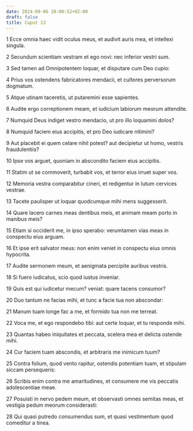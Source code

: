 ```yaml
---
date: 2024-09-06 20:00:52+02:00
draft: false
title: Caput 13
---
```





1 Ecce omnia haec vidit oculus meus, et audivit auris mea, et intellexi singula.

2 Secundum scientiam vestram et ego novi: nec inferior vestri sum.

3 Sed tamen ad Omnipotentem loquar, et disputare cum Deo cupio:

4 Prius vos ostendens fabricatores mendacii, et cultores perversorum dogmatum.

5 Atque utinam taceretis, ut putaremini esse sapientes.

6 Audite ergo correptionem meam, et iudicium labiorum meorum attendite.

7 Numquid Deus indiget vestro mendacio, ut pro illo loquamini dolos?

8 Numquid faciem eius accipitis, et pro Deo iudicare nitimini?

9 Aut placebit ei quem celare nihil potest? aut decipietur ut homo, vestris fraudulentiis?

10 Ipse vos arguet, quoniam in abscondito faciem eius accipitis.

11 Statim ut se commoverit, turbabit vos, et terror eius irruet super vos.

12 Memoria vestra comparabitur cineri, et redigentur in lutum cervices vestrae.

13 Tacete paulisper ut loquar quodcumque mihi mens suggesserit.

14 Quare lacero carnes meas dentibus meis, et animam meam porto in manibus meis?

15 Etiam si occiderit me, in ipso sperabo: verumtamen vias meas in conspectu eius arguam.

16 Et ipse erit salvator meus: non enim veniet in conspectu eius omnis hypocrita.

17 Audite sermonem meum, et aenigmata percipite auribus vestris.

18 Si fuero iudicatus, scio quod iustus inveniar.

19 Quis est qui iudicetur mecum? veniat: quare tacens consumor?

20 Duo tantum ne facias mihi, et tunc a facie tua non abscondar:

21 Manum tuam longe fac a me, et formido tua non me terreat.

22 Voca me, et ego respondebo tibi: aut certe loquar, et tu responde mihi.

23 Quantas habeo iniquitates et peccata, scelera mea et delicta ostende mihi.

24 Cur faciem tuam abscondis, et arbitraris me inimicum tuum?

25 Contra folium, quod vento rapitur, ostendis potentiam tuam, et stipulam siccam persequeris:

26 Scribis enim contra me amaritudines, et consumere me vis peccatis adolescentiae meae.

27 Posuisti in nervo pedem meum, et observasti omnes semitas meas, et vestigia pedum meorum considerasti:

28 Qui quasi putredo consumendus sum, et quasi vestimentum quod comeditur a tinea.

